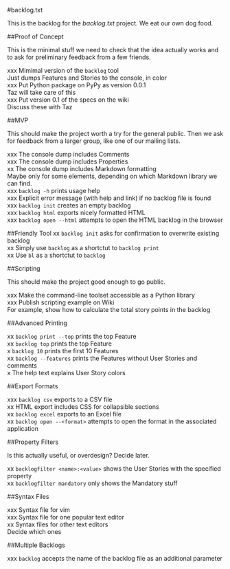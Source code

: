 #backlog.txt

This is the backlog for the _backlog.txt_ project. We eat our own dog food.


##Proof of Concept

This is the minimal stuff we need to check that the idea actually works and to ask for preliminary feedback from a few friends.

xxx Mimimal version of the `backlog` tool  
    Just dumps Features and Stories to the console, in color  
xxx Put Python package on PyPy as version 0.0.1  
    Taz will take care of this  
xxx Put version 0.1 of the specs on the wiki  
    Discuss these with Taz  


##MVP

This should make the project worth a try for the general public. Then we ask for feedback from a larger group, like one of our mailing lists.

xxx The console dump includes Comments  
xxx The console dump includes Properties  
xx The console dump includes Markdown formatting  
    Maybe only for some elements, depending on which Markdown library we can find.  
xxx `backlog -h` prints usage help  
xxx Explicit error message (with help and link) if no backlog file is found  
xxx `backlog init` creates an empty backlog  
xxx `backlog html` exports nicely formatted HTML  
xxx `backlog open --html` attempts to open the HTML backlog in the browser  



##Friendly Tool
xx  `backlog init` asks for confirmation to overwrite existing backlog  
xx  Simply use `backlog` as a shortctut to `backlog print`  
xx  Use `bl` as a shortctut to `backlog`  


##Scripting

This should make the project good enough to go public.

xxx Make the command-line toolset accessible as a Python library  
xxx Publish scripting example on Wiki  
    For example, show how to calculate the total story points in the backlog  


##Advanced Printing

xx  `backlog print --top` prints the top Feature  
xx  `backlog top` prints the top Feature  
x  `backlog 10` prints the first 10 Features  
xx  `backlog --features` prints the Features without User Stories and comments  
x  The help text explains User Story colors  


##Export Formats

xxx  `backlog csv` exports to a CSV file  
xx  HTML export includes CSS for collapsible sections  
xx  `backlog excel` exports to an Excel file  
xx  `backlog open --<format>` attempts to open the format in the associated application  


##Property Filters

Is this actually useful, or overdesign? Decide later.

xx  `backlogfilter <name>:<value>` shows the User Stories with the specified property  
xx  `backlogfilter mandatory` only shows the Mandatory stuff  


##Syntax Files

xxx  Syntax file for vim  
xxx  Syntax file for one popular text editor  
xx  Syntax files for other text editors  
    Decide which ones  


##Multiple Backlogs

xxx  `backlog` accepts the name of the backlog file as an additional parameter  

